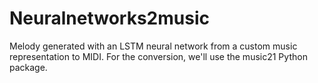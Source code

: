 # Neuralnetworks2music
Melody generated with an LSTM neural network from a custom music representation to MIDI. For the conversion, we'll use the music21 Python package.
